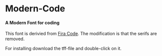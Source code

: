 # Modern-Code
#### A Modern Font for coding

This font is derivied from <a href="https://github.com/tonsky/FiraCode">Fira Code</a>.
The modification is that the serifs are removed.

For installing download the tff-file and double-click on it.
